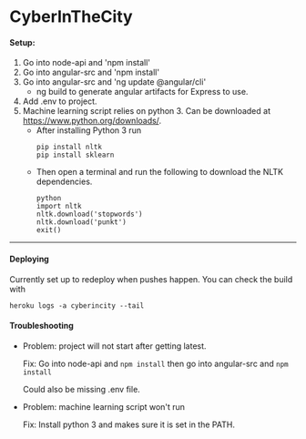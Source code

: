 # CyberInTheCity

#### Setup: #### 

1. Go into node-api and 'npm install'
2. Go into angular-src and 'npm install'
3. Go into angular-src and 'ng update @angular/cli' 
    * ng build to generate angular artifacts for Express to use.
4. Add .env to project. 
5. Machine learning script relies on python 3. Can be downloaded at https://www.python.org/downloads/.
    * After installing Python 3 run 
        ```
        pip install nltk      
        pip install sklearn
        ```
    * Then open a terminal and run the following to download the NLTK dependencies. 
         ```
         python
         import nltk
         nltk.download('stopwords')
         nltk.download('punkt')
         exit()
         ```
---
#### Deploying ####

Currently set up to redeploy when pushes happen. You can check the build with
 
 ```heroku logs -a cyberincity --tail ``` 

#### Troubleshooting ####
* Problem: project will not start after getting latest.

    Fix: Go into node-api and ```npm install``` 
    then go into angular-src and ```npm install```
    
    Could also be missing .env file.
    
* Problem: machine learning script won't run

    Fix: Install python 3 and makes sure it is set in the PATH.